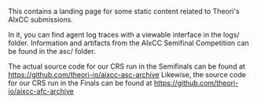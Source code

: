 This contains a landing page for some static content related to Theori's AIxCC submissions.

In it, you can find agent log traces with a viewable interface in the logs/ folder.
Information and artifacts from the AIxCC Semifinal Competition can be found in the asc/ folder.

The actual source code for our CRS run in the Semifinals can be found at https://github.com/theori-io/aixcc-asc-archive
Likewise, the source code for our CRS run in the Finals can be found at https://github.com/theori-io/aixcc-afc-archive
